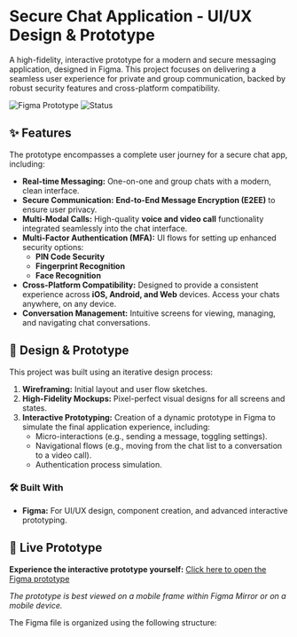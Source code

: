 # Secure Chat Application - UI/UX Design & Prototype

A high-fidelity, interactive prototype for a modern and secure messaging application, designed in Figma. This project focuses on delivering a seamless user experience for private and group communication, backed by robust security features and cross-platform compatibility.

![Figma Prototype](https://img.shields.io/badge/Prototype-Figma-FF6B8B?style=for-the-badge&logo=figma&logoColor=white)
![Status](https://img.shields.io/badge/Status-Complete-green?style=for-the-badge)

## ✨ Features

The prototype encompasses a complete user journey for a secure chat app, including:

*   **Real-time Messaging:** One-on-one and group chats with a modern, clean interface.
*   **Secure Communication:** **End-to-End Message Encryption (E2EE)** to ensure user privacy.
*   **Multi-Modal Calls:** High-quality **voice and video call** functionality integrated seamlessly into the chat interface.
*   **Multi-Factor Authentication (MFA):** UI flows for setting up enhanced security options:
    *   **PIN Code Security**
    *   **Fingerprint Recognition**
    *   **Face Recognition**
*   **Cross-Platform Compatibility:** Designed to provide a consistent experience across **iOS, Android, and Web** devices. Access your chats anywhere, on any device.
*   **Conversation Management:** Intuitive screens for viewing, managing, and navigating chat conversations.

## 🎨 Design & Prototype

This project was built using an iterative design process:
1.  **Wireframing:** Initial layout and user flow sketches.
2.  **High-Fidelity Mockups:** Pixel-perfect visual designs for all screens and states.
3.  **Interactive Prototyping:** Creation of a dynamic prototype in Figma to simulate the final application experience, including:
    *   Micro-interactions (e.g., sending a message, toggling settings).
    *   Navigational flows (e.g., moving from the chat list to a conversation to a video call).
    *   Authentication process simulation.

### 🛠️ Built With

*   **Figma:** For UI/UX design, component creation, and advanced interactive prototyping.


## 🔗 Live Prototype

**Experience the interactive prototype yourself:**
[Click here to open the Figma prototype]([https://www.figma.com/design/DNpbHnHnXnEqG12FMzS7dj/Food-Delivery-App-UI?node-id=0-1&t=jpajz9Dcg7zdGJ4H-1])

*The prototype is best viewed on a mobile frame within Figma Mirror or on a mobile device.*


The Figma file is organized using the following structure:
